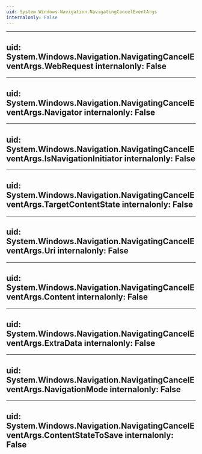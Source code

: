 ```yaml
---
uid: System.Windows.Navigation.NavigatingCancelEventArgs
internalonly: False
---
```


---
uid: System.Windows.Navigation.NavigatingCancelEventArgs.WebRequest
internalonly: False
---

---
uid: System.Windows.Navigation.NavigatingCancelEventArgs.Navigator
internalonly: False
---

---
uid: System.Windows.Navigation.NavigatingCancelEventArgs.IsNavigationInitiator
internalonly: False
---

---
uid: System.Windows.Navigation.NavigatingCancelEventArgs.TargetContentState
internalonly: False
---

---
uid: System.Windows.Navigation.NavigatingCancelEventArgs.Uri
internalonly: False
---

---
uid: System.Windows.Navigation.NavigatingCancelEventArgs.Content
internalonly: False
---

---
uid: System.Windows.Navigation.NavigatingCancelEventArgs.ExtraData
internalonly: False
---

---
uid: System.Windows.Navigation.NavigatingCancelEventArgs.NavigationMode
internalonly: False
---

---
uid: System.Windows.Navigation.NavigatingCancelEventArgs.ContentStateToSave
internalonly: False
---
